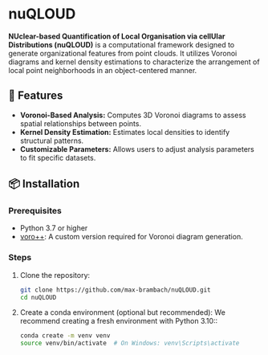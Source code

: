 # nuQLOUD

**NUclear-based Quantification of Local Organisation via cellUlar Distributions (nuQLOUD)** is a computational framework designed to generate organizational features from point clouds. It utilizes Voronoi diagrams and kernel density estimations to characterize the arrangement of local point neighborhoods in an object-centered manner.

## 🚀 Features

- **Voronoi-Based Analysis:** Computes 3D Voronoi diagrams to assess spatial relationships between points.
- **Kernel Density Estimation:** Estimates local densities to identify structural patterns.
- **Customizable Parameters:** Allows users to adjust analysis parameters to fit specific datasets.

## 📦 Installation

### Prerequisites

- Python 3.7 or higher
- [voro++](https://github.com/max-brambach/voro): A custom version required for Voronoi diagram generation.

### Steps

1. Clone the repository:

   ```bash
   git clone https://github.com/max-brambach/nuQLOUD.git
   cd nuQLOUD
   ```
   
2. Create a conda environment (optional but recommended):
We recommend creating a fresh environment with Python 3.10::

    ```bash
    conda create -m venv venv
    source venv/bin/activate  # On Windows: venv\Scripts\activate
    ```
